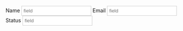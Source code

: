 Name<input placeholder="field" style="border: 1px solid #ccc; padding: 5px;">
Email<input placeholder="field" style="border: 1px solid #ccc; padding: 5px;">
Status<input placeholder="field" style="border: 1px solid #ccc; padding: 5px;">
